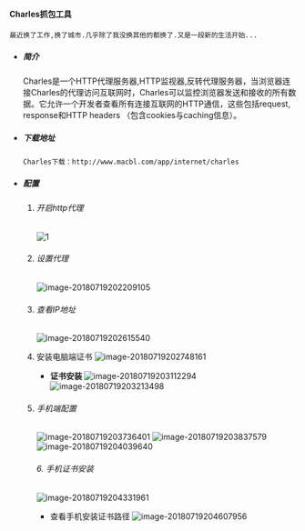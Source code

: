 #### Charles抓包工具



```
最近换了工作,换了城市.几乎除了我没换其他的都换了.又是一段新的生活开始...
```



- ##### 简介

  Charles是一个HTTP代理服务器,HTTP监视器,反转代理服务器，当浏览器连接Charles的代理访问互联网时，Charles可以监控浏览器发送和接收的所有数据。它允许一个开发者查看所有连接互联网的HTTP通信，这些包括request, response和HTTP headers （包含cookies与caching信息）。

- ##### 下载地址

  ```
  Charles下载：http://www.macbl.com/app/internet/charles
  ```

- ##### 配置

  1. ###### 开启http代理

     ![1](imgs/1.png)

  2. ###### 设置代理

     ![image-20180719202209105](imgs/image-20180719202209105.png)

  3. ###### 查看IP地址

     ![image-20180719202615540](imgs/image-20180719202615540.png)

  4. 安装电脑端证书
     ![image-20180719202748161](imgs/image-20180719202748161.png)

     - **证书安装**
       ![image-20180719203112294](imgs/image-20180719203112294.png)
       ![image-20180719203213498](imgs/image-20180719203213498.png)

  5. ###### 手机端配置

     ![image-20180719203736401](imgs/image-20180719203736401.png)
     ![image-20180719203837579](imgs/image-20180719203837579.png)
     ![image-20180719204039640](imgs/image-20180719204039640.png)

     ###### 6. 手机证书安装

     ![image-20180719204331961](imgs/image-20180719204331961.png)

     - 查看手机安装证书路径
       ![image-20180719204607956](imgs/image-20180719204607956.png)

   

   